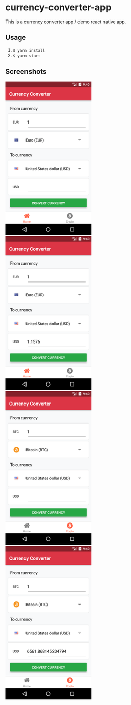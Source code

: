 # currency-converter-app

This is a currency converter app / demo react native app.

## Usage
1. `$ yarn install`
2. `$ yarn start`

## Screenshots

<img src="./Screenshot_1538339977.png" height="480">
<img src="./Screenshot_1538339982.png" height="480">
<img src="./Screenshot_1538339990.png" height="480">
<img src="./Screenshot_1538339997.png" height="480">
